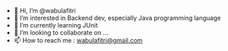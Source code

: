 - 👋 Hi, I’m @wabulafitri
- 👀 I’m interested in Backend dev, especially Java programming language
- 🌱 I’m currently learning JUnit
- 💞️ I’m looking to collaborate on ...
- 📫 How to reach me : wabulafitri@gmail.com

<!---
wabulafitri/wabulafitri is a ✨ special ✨ repository because its `README.md` (this file) appears on your GitHub profile.
You can click the Preview link to take a look at your changes.
--->

